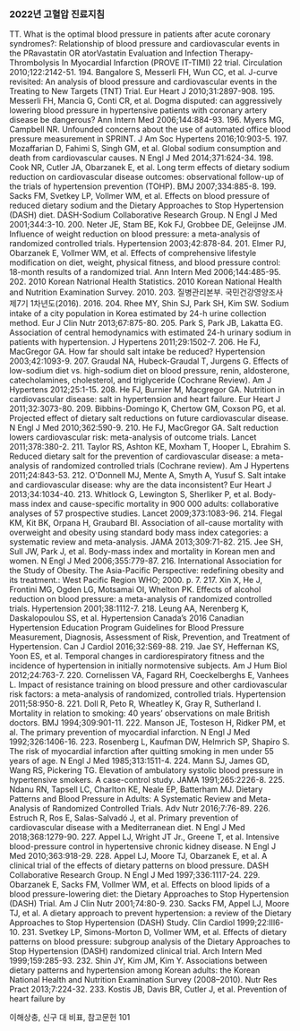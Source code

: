 ### 2022년 고혈압 진료지침

TT. What is the optimal blood pressure in patients after acute coronary syndromes?: Relationship of blood pressure and cardiovascular events in the PRavastatin OR atorVastatin Evaluation and Infection Therapy-Thrombolysis In Myocardial Infarction (PROVE IT-TIMI) 22 trial. Circulation 2010;122:2142-51.
194. Bangalore S, Messerli FH, Wun CC, et al. J-curve revisited: An analysis of blood pressure and cardiovascular events in the Treating to New Targets (TNT) Trial. Eur Heart J 2010;31:2897-908.
195. Messerli FH, Mancia G, Conti CR, et al. Dogma disputed: can aggressively lowering blood pressure in hypertensive patients with coronary artery disease be dangerous? Ann Intern Med 2006;144:884-93.
196. Myers MG, Campbell NR. Unfounded concerns about the use of automated office blood pressure measurement in SPRINT. J Am Soc Hypertens 2016;10:903-5.
197. Mozaffarian D, Fahimi S, Singh GM, et al. Global sodium consumption and death from cardiovascular causes. N Engl J Med 2014;371:624-34.
198. Cook NR, Cutler JA, Obarzanek E, et al. Long term effects of dietary sodium reduction on cardiovascular disease outcomes: observational follow-up of the trials of hypertension prevention (TOHP). BMJ 2007;334:885-8.
199. Sacks FM, Svetkey LP, Vollmer WM, et al. Effects on blood pressure of reduced dietary sodium and the Dietary Approaches to Stop Hypertension (DASH) diet. DASH-Sodium Collaborative Research Group. N Engl J Med 2001;344:3-10.
200. Neter JE, Stam BE, Kok FJ, Grobbee DE, Geleijnse JM. Influence of weight reduction on blood pressure: a meta-analysis of randomized controlled trials. Hypertension 2003;42:878-84.
201. Elmer PJ, Obarzanek E, Vollmer WM, et al. Effects of comprehensive lifestyle modification on diet, weight, physical fitness, and blood pressure control: 18-month results of a randomized trial. Ann Intern Med 2006;144:485-95.
202. 2010 Korean Natrional Health Statistics. 2010 Korean National Health and Nutrition Examination Survey. 2010.
203. 질병관리본부. 국민건강영양조사 제7기 1차년도(2016). 2016.
204. Rhee MY, Shin SJ, Park SH, Kim SW. Sodium intake of a city population in Korea estimated by 24-h urine collection method. Eur J Clin Nutr 2013;67:875-80.
205. Park S, Park JB, Lakatta EG. Association of central hemodynamics with estimated 24-h urinary sodium in patients with hypertension. J Hypertens 2011;29:1502-7.
206. He FJ, MacGregor GA. How far should salt intake be reduced? Hypertension 2003;42:1093-9.
207. Graudal NA, Hubeck-Graudal T, Jurgens G. Effects of low-sodium diet vs. high-sodium diet on blood pressure, renin, aldosterone, catecholamines, cholesterol, and triglyceride (Cochrane Review). Am J Hypertens 2012;25:1-15.
208. He FJ, Burnier M, Macgregor GA. Nutrition in cardiovascular disease: salt in hypertension and heart failure. Eur Heart J 2011;32:3073-80.
209. Bibbins-Domingo K, Chertow GM, Coxson PG, et al. Projected effect of dietary salt reductions on future cardiovascular disease. N Engl J Med 2010;362:590-9.
210. He FJ, MacGregor GA. Salt reduction lowers cardiovascular risk: meta-analysis of outcome trials. Lancet 2011;378:380-2.
211. Taylor RS, Ashton KE, Moxham T, Hooper L, Ebrahim S. Reduced dietary salt for the prevention of cardiovascular disease: a meta-analysis of randomized controlled trials (Cochrane review). Am J Hypertens 2011;24:843-53.
212. O'Donnell MJ, Mente A, Smyth A, Yusuf S. Salt intake and cardiovascular disease: why are the data inconsistent? Eur Heart J 2013;34:1034-40.
213. Whitlock G, Lewington S, Sherliker P, et al. Body-mass index and cause-specific mortality in 900 000 adults: collaborative analyses of 57 prospective studies. Lancet 2009;373:1083-96.
214. Flegal KM, Kit BK, Orpana H, Graubard BI. Association of all-cause mortality with overweight and obesity using standard body mass index categories: a systematic review and meta-analysis. JAMA 2013;309:71-82.
215. Jee SH, Sull JW, Park J, et al. Body-mass index and mortality in Korean men and women. N Engl J Med 2006;355:779-87.
216. International Association for the Study of Obesity. The Asia-Pacific Perspective: redefining obesity and its treatment.: West Pacific Region WHO; 2000. p. 7.
217. Xin X, He J, Frontini MG, Ogden LG, Motsamai OI, Whelton PK. Effects of alcohol reduction on blood pressure: a meta-analysis of randomized controlled trials. Hypertension 2001;38:1112-7.
218. Leung AA, Nerenberg K, Daskalopoulou SS, et al. Hypertension Canada’s 2016 Canadian Hypertension Education Program Guidelines for Blood Pressure Measurement, Diagnosis, Assessment of Risk, Prevention, and Treatment of Hypertension. Can J Cardiol 2016;32:S69-88.
219. Jae SY, Heffernan KS, Yoon ES, et al. Temporal changes in cardiorespiratory fitness and the incidence of hypertension in initially normotensive subjects. Am J Hum Biol 2012;24:763-7.
220. Cornelissen VA, Fagard RH, Coeckelberghs E, Vanhees L. Impact of resistance training on blood pressure and other cardiovascular risk factors: a meta-analysis of randomized, controlled trials. Hypertension 2011;58:950-8.
221. Doll R, Peto R, Wheatley K, Gray R, Sutherland I. Mortality in relation to smoking: 40 years’ observations on male British doctors. BMJ 1994;309:901-11.
222. Manson JE, Tosteson H, Ridker PM, et al. The primary prevention of myocardial infarction. N Engl J Med 1992;326:1406-16.
223. Rosenberg L, Kaufman DW, Helmrich SP, Shapiro S. The risk of myocardial infarction after quitting smoking in men under 55 years of age. N Engl J Med 1985;313:1511-4.
224. Mann SJ, James GD, Wang RS, Pickering TG. Elevation of ambulatory systolic blood pressure in hypertensive smokers. A case-control study. JAMA 1991;265:2226-8.
225. Ndanu RN, Tapsell LC, Charlton KE, Neale EP, Batterham MJ. Dietary Patterns and Blood Pressure in Adults: A Systematic Review and Meta-Analysis of Randomized Controlled Trials. Adv Nutr 2016;7:76-89.
226. Estruch R, Ros E, Salas-Salvadó J, et al. Primary prevention of cardiovascular disease with a Mediterranean diet. N Engl J Med 2018;368:1279-90.
227. Appel LJ, Wright JT Jr., Greene T, et al. Intensive blood-pressure control in hypertensive chronic kidney disease. N Engl J Med 2010;363:918-29.
228. Appel LJ, Moore TJ, Obarzanek E, et al. A clinical trial of the effects of dietary patterns on blood pressure. DASH Collaborative Research Group. N Engl J Med 1997;336:1117-24.
229. Obarzanek E, Sacks FM, Vollmer WM, et al. Effects on blood lipids of a blood pressure-lowering diet: the Dietary Approaches to Stop Hypertension (DASH) Trial. Am J Clin Nutr 2001;74:80-9.
230. Sacks FM, Appel LJ, Moore TJ, et al. A dietary approach to prevent hypertension: a review of the Dietary Approaches to Stop Hypertension (DASH) Study. Clin Cardiol 1999;22:III6-10.
231. Svetkey LP, Simons-Morton D, Vollmer WM, et al. Effects of dietary patterns on blood pressure: subgroup analysis of the Dietary Approaches to Stop Hypertension (DASH) randomized clinical trial. Arch Intern Med 1999;159:285-93.
232. Shin JY, Kim JM, Kim Y. Associations between dietary patterns and hypertension among Korean adults: the Korean National Health and Nutrition Examination Survey (2008–2010). Nutr Res Pract 2013;7:224-32.
233. Kostis JB, Davis BR, Cutler J, et al. Prevention of heart failure by

이해상충, 신구 대 비표, 참고문헌
<PAGE>101